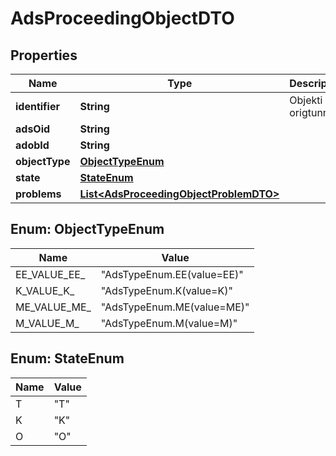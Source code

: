 # AdsProceedingObjectDTO

## Properties
Name | Type | Description | Notes
------------ | ------------- | ------------- | -------------
**identifier** | **String** | Objekti origtunnus |  [optional]
**adsOid** | **String** |  |  [optional]
**adobId** | **String** |  |  [optional]
**objectType** | [**ObjectTypeEnum**](#ObjectTypeEnum) |  |  [optional]
**state** | [**StateEnum**](#StateEnum) |  |  [optional]
**problems** | [**List&lt;AdsProceedingObjectProblemDTO&gt;**](AdsProceedingObjectProblemDTO.md) |  |  [optional]

<a name="ObjectTypeEnum"></a>
## Enum: ObjectTypeEnum
Name | Value
---- | -----
EE_VALUE_EE_ | &quot;AdsTypeEnum.EE(value&#x3D;EE)&quot;
K_VALUE_K_ | &quot;AdsTypeEnum.K(value&#x3D;K)&quot;
ME_VALUE_ME_ | &quot;AdsTypeEnum.ME(value&#x3D;ME)&quot;
M_VALUE_M_ | &quot;AdsTypeEnum.M(value&#x3D;M)&quot;

<a name="StateEnum"></a>
## Enum: StateEnum
Name | Value
---- | -----
T | &quot;T&quot;
K | &quot;K&quot;
O | &quot;O&quot;
